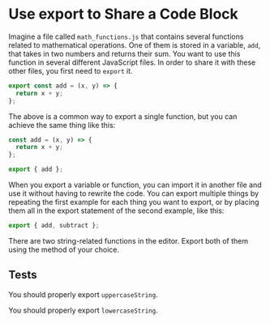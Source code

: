 # Use export to Share a Code Block

Imagine a file called `math_functions.js` that contains several functions related to mathematical operations. One of them is stored in a variable, `add`, that takes in two numbers and returns their sum. You want to use this function in several different JavaScript files. In order to share it with these other files, you first need to `export` it.

```javascript
export const add = (x, y) => {
  return x + y;
};
```

The above is a common way to export a single function, but you can achieve the same thing like this:

```javascript
const add = (x, y) => {
  return x + y;
};

export { add };
```

When you export a variable or function, you can import it in another file and use it without having to rewrite the code. You can export multiple things by repeating the first example for each thing you want to export, or by placing them all in the export statement of the second example, like this:

```javascript
export { add, subtract };
```

There are two string-related functions in the editor. Export both of them using the method of your choice.

## Tests

You should properly export `uppercaseString`.

You should properly export `lowercaseString`.
